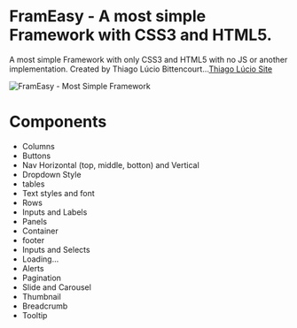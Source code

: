 # FramEasy - A most simple Framework with CSS3 and HTML5.

A most simple Framework with only CSS3 and HTML5 with no JS or another implementation.
Created by Thiago Lúcio Bittencourt...[Thiago Lúcio Site](http://wwww.thiagolucio.com.br)

![FramEasy - Most Simple Framework](http://www.thiagolucio.com.br/images/frameasyLogo.png)

# Components

* Columns
* Buttons
* Nav Horizontal (top, middle, botton) and Vertical
* Dropdown Style
* tables
* Text styles and font
* Rows
* Inputs and Labels
* Panels
* Container
* footer
* Inputs and Selects
* Loading...
* Alerts
* Pagination
* Slide and Carousel
* Thumbnail
* Breadcrumb
* Tooltip
